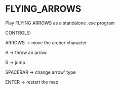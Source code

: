 # FLYING_ARROWS
Play FLYING ARROWS as a standalone .exe program





CONTROLS:

ARROWS    -> move the archer character

A         -> throw an arrow

S         -> jump

SPACEBAR  -> change arrow' type

ENTER     -> restart the map

